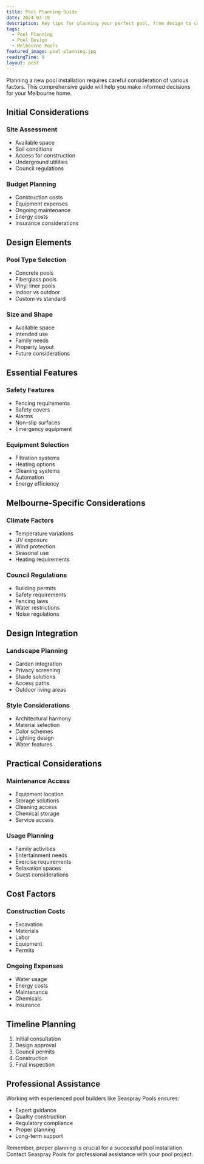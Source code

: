 ```yaml
---
title: Pool Planning Guide
date: 2024-03-18
description: Key tips for planning your perfect pool, from design to council regulations in Melbourne.
tags:
  - Pool Planning
  - Pool Design
  - Melbourne Pools
featured_image: pool-planning.jpg
readingTime: 9
layout: post
---
```


Planning a new pool installation requires careful consideration of various factors. This comprehensive guide will help you make informed decisions for your Melbourne home.

## Initial Considerations

### Site Assessment

- Available space
- Soil conditions
- Access for construction
- Underground utilities
- Council regulations

### Budget Planning

- Construction costs
- Equipment expenses
- Ongoing maintenance
- Energy costs
- Insurance considerations

## Design Elements

### Pool Type Selection

- Concrete pools
- Fiberglass pools
- Vinyl liner pools
- Indoor vs outdoor
- Custom vs standard

### Size and Shape

- Available space
- Intended use
- Family needs
- Property layout
- Future considerations

## Essential Features

### Safety Features

- Fencing requirements
- Safety covers
- Alarms
- Non-slip surfaces
- Emergency equipment

### Equipment Selection

- Filtration systems
- Heating options
- Cleaning systems
- Automation
- Energy efficiency

## Melbourne-Specific Considerations

### Climate Factors

- Temperature variations
- UV exposure
- Wind protection
- Seasonal use
- Heating requirements

### Council Regulations

- Building permits
- Safety requirements
- Fencing laws
- Water restrictions
- Noise regulations

## Design Integration

### Landscape Planning

- Garden integration
- Privacy screening
- Shade solutions
- Access paths
- Outdoor living areas

### Style Considerations

- Architectural harmony
- Material selection
- Color schemes
- Lighting design
- Water features

## Practical Considerations

### Maintenance Access

- Equipment location
- Storage solutions
- Cleaning access
- Chemical storage
- Service access

### Usage Planning

- Family activities
- Entertainment needs
- Exercise requirements
- Relaxation spaces
- Guest considerations

## Cost Factors

### Construction Costs

- Excavation
- Materials
- Labor
- Equipment
- Permits

### Ongoing Expenses

- Water usage
- Energy costs
- Maintenance
- Chemicals
- Insurance

## Timeline Planning

1. Initial consultation
2. Design approval
3. Council permits
4. Construction
5. Final inspection

## Professional Assistance

Working with experienced pool builders like Seaspray Pools ensures:

- Expert guidance
- Quality construction
- Regulatory compliance
- Proper planning
- Long-term support

Remember, proper planning is crucial for a successful pool installation. Contact Seaspray Pools for professional assistance with your pool project.
